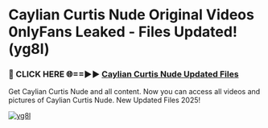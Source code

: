 # Caylian Curtis Nude Original Videos 0nlyFans Leaked - Files Updated! (yg8l)

<h3>🔴 CLICK HERE 🌐==►► <a href="https://tinyurl.com/yc6ubb5a" rel="nofollow">Caylian Curtis Nude Updated Files</a></h3>

Get Caylian Curtis Nude and all content. Now you can access all videos and pictures of Caylian Curtis Nude. New Updated Files 2025!

[![yg8l](https://i.imgur.com/7eu0CRL.gif)](https://tinyurl.com/yc6ubb5a)
